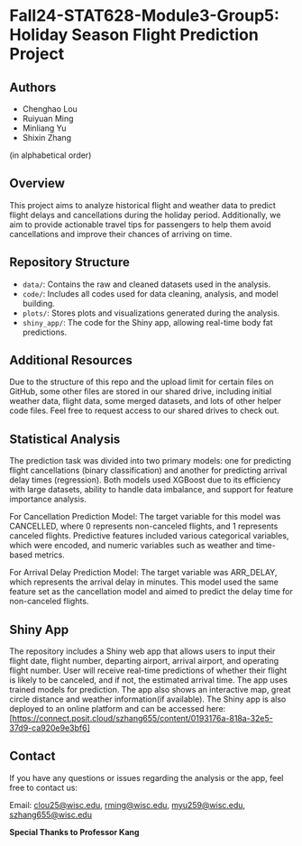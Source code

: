 # Fall24-STAT628-Module3-Group5: Holiday Season Flight Prediction Project

## Authors 
- Chenghao Lou 
- Ruiyuan Ming 
- Minliang Yu 
- Shixin Zhang

(in alphabetical order) 


## Overview
This project aims to analyze historical flight and weather data to predict flight delays and cancellations during the holiday period. Additionally, we aim to provide actionable travel tips for passengers to help them avoid cancellations and improve their chances of arriving on time.



## Repository Structure
- `data/`: Contains the raw and cleaned datasets used in the analysis.
- `code/`: Includes all codes used for data cleaning, analysis, and model building.
- `plots/`: Stores plots and visualizations generated during the analysis.
- `shiny_app/`: The code for the Shiny app, allowing real-time body fat predictions.
  
## Additional Resources

Due to the structure of this repo and the upload limit for certain files on GitHub, some other files are stored in our shared drive, including initial weather data, flight data, some merged datasets, and lots of other helper code files. Feel free to request access to our shared drives to check out.

## Statistical Analysis
The prediction task was divided into two primary models: one for predicting flight cancellations (binary classification) and another for predicting arrival delay times (regression). Both models used XGBoost due to its efficiency with large datasets, ability to handle data imbalance, and support for feature importance analysis. 

For Cancellation Prediction Model: The target variable for this model was CANCELLED, where 0 represents non-canceled flights, and 1 represents canceled flights. Predictive features included various categorical variables, which were encoded, and numeric variables such as weather and time-based metrics. 

For Arrival Delay Prediction Model: The target variable was ARR_DELAY, which represents the arrival delay in minutes. This model used the same feature set as the cancellation model and aimed to predict the delay time for non-canceled flights.

## Shiny App
The repository includes a Shiny web app that allows users to input their flight date, flight number, departing airport, arrival airport, and operating flight number. User will receive real-time predictions of whether their flight is likely to be canceled, and if not, the estimated arrival time. The app uses trained models for prediction. The app also shows an interactive map, great circle distance and weather information(if available). The Shiny app is also deployed to an online platform and can be accessed here:
[https://connect.posit.cloud/szhang655/content/0193176a-818a-32e5-37d9-ca920e9e3bf6]



## Contact
If you have any questions or issues regarding the analysis or the app, feel free to contact us:

  Email: clou25@wisc.edu, rming@wisc.edu, myu259@wisc.edu, szhang655@wisc.edu

 
**Special Thanks to Professor Kang**

